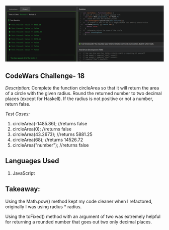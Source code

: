
![.:.Area Of A Circle - 7kyu..:.](areaOfcirc.png)

## CodeWars Challenge- 18



*Description:*
Complete the function circleArea so that it will return the area of a circle with the given radius. Round the returned number to two decimal places (except for Haskell). If the radius is not positive or not a number, return false.

*Test Cases:*

1. circleArea(-1485.86);    //returns false
2. circleArea(0);           //returns false
3. circleArea(43.2673);     //returns 5881.25
4. circleArea(68);          //returns 14526.72
5. circleArea("number");    //returns false




## Languages Used

1. JavaScript

## Takeaway:

Using the Math.pow() method kept my code cleaner when I refactored, originally I was using radius * radius.

Using the toFixed() method with an argument of two was extremely helpful for returning a rounded number that goes out two only decimal places. 
